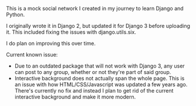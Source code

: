 This is a mock social network I created in my journey to learn Django and Python.

I originally wrote it in Django 2, but updated it for Django 3 before uploading it. This included fixing the issues with django.utils.six.

I do plan on improving this over time.

Current known issue:
- Due to an outdated package that will not work with Django 3, any user can post to any group, whether or not they're part of said group.
- Interactive background does not actually span the whole page. This is an issue with how HTML/CSS/Javascript was updated a few years ago. There's currently no fix and instead I plan to get rid of the current interactive background and make it more modern.
